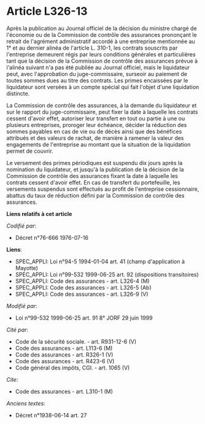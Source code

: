 # Article L326-13

Après la publication au Journal officiel de la décision du ministre chargé de l'économie ou de la Commission de contrôle des
assurances prononçant le retrait de l'agrément administratif accordé à une entreprise mentionnée au 1° et au dernier alinéa
de l'article L. 310-1, les contrats souscrits par l'entreprise demeurent régis par leurs conditions générales et
particulières tant que la décision de la Commission de contrôle des assurances prévue à l'alinéa suivant n'a pas été publiée
au Journal officiel, mais le liquidateur peut, avec l'approbation du juge-commissaire, surseoir au paiement de toutes sommes
dues au titre des contrats. Les primes encaissées par le liquidateur sont versées à un compte spécial qui fait l'objet d'une
liquidation distincte.

La Commission de contrôle des assurances, à la demande du liquidateur et sur le rapport du juge-commissaire, peut fixer la
date à laquelle les contrats cessent d'avoir effet, autoriser leur transfert en tout ou partie à une ou plusieurs
entreprises, proroger leur échéance, décider la réduction des sommes payables en cas de vie ou de décès ainsi que des
bénéfices attribués et des valeurs de rachat, de manière à ramener la valeur des engagements de l'entreprise au montant que
la situation de la liquidation permet de couvrir.

Le versement des primes périodiques est suspendu dix jours après la nomination du liquidateur, et jusqu'à la publication de
la décision de la Commission de contrôle des assurances fixant la date à laquelle les contrats cessent d'avoir effet. En cas
de transfert du portefeuille, les versements suspendus sont effectués au profit de l'entreprise cessionnaire, abattus du taux
de réduction défini par la Commission de contrôle des assurances.

**Liens relatifs à cet article**

_Codifié par_:

  - Décret n°76-666 1976-07-16

**Liens**:

  - SPEC_APPLI: Loi n°94-5 1994-01-04 art. 41 (champ d'application à Mayotte)
  - SPEC_APPLI: Loi n°99-532 1999-06-25 art. 92 (dispositions transitoires)
  - SPEC_APPLI: Code des assurances - art. L326-4 (M)
  - SPEC_APPLI: Code des assurances - art. L326-5 (Ab)
  - SPEC_APPLI: Code des assurances - art. L326-9 (V)

_Modifié par_:

  - Loi n°99-532 1999-06-25 art. 91 8° JORF 29 juin 1999

_Cité par_:

  - Code de la sécurité sociale. - art. R931-12-6 (V)
  - Code des assurances - art. L113-6 (M)
  - Code des assurances - art. R326-1 (V)
  - Code des assurances - art. R423-6 (V)
  - Code général des impôts, CGI. - art. 1065 (V)

_Cite_:

  - Code des assurances - art. L310-1 (M)

_Anciens textes_:

  - Décret n°1938-06-14 art. 27

